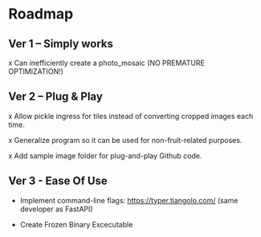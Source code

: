 # Roadmap

## Ver 1 – Simply works

x Can inefficiently create a photo_mosaic (NO PREMATURE OPTIMIZATION!)

## Ver 2 – Plug & Play

x Allow pickle ingress for tiles instead of converting cropped images each time.

x Generalize program so it can be used for non-fruit-related purposes.

x Add sample image folder for plug-and-play Github code.

## Ver 3 - Ease Of Use

- Implement command-line flags: https://typer.tiangolo.com/ (same developer as FastAPI)

- Create Frozen Binary Excecutable
